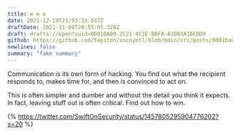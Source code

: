 ```yaml
---
title: ✼ ✼ ✼
date: 2021-12-19T21:53:33.537Z
draftDate: 2021-11-08T20:55:05.328Z
draft: drafts://open?uuid=0D01BA09-2C21-4C1E-BBFA-A3DB3A1DCBD9
github: https://github.com/tepiton/xocoyotl/blob/main/src/posts/0d01ba09-2c21-4c1e-bbfa-a3db3a1dcbd9.md
newlines: false
summary: "fake summary"
---
```

Communication is its own form of hacking. You find out what the recipient responds to, makes time for, and then is convinced to act on.
<!-- excerpt -->
This is often simpler and dumber and without the detail you think it expects. In fact, leaving stuff out is often critical. Find out how to win.

{% https://twitter.com/SwiftOnSecurity/status/1457805295904776202?s=20 %}
